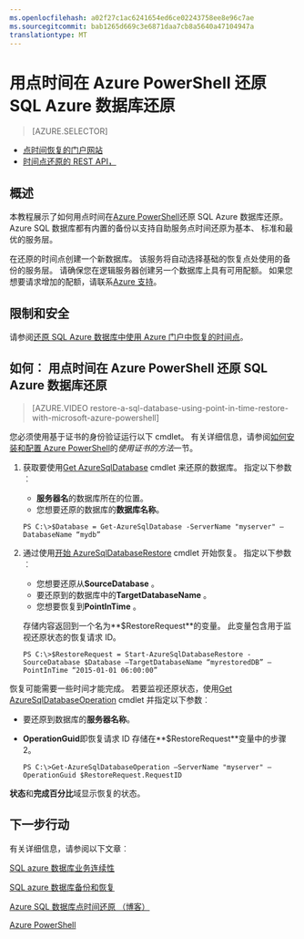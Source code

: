 ```yaml
---
ms.openlocfilehash: a02f27c1ac6241654ed6ce02243758ee8e96c7ae
ms.sourcegitcommit: bab1265d669c3e6871daa7cb8a5640a47104947a
translationtype: MT
---
```

<properties 
   pageTitle="用点时间在 Azure PowerShell 还原 SQL Azure 数据库还原" 
   description="点时间还原，Microsoft Azure SQL 数据库，还原数据库，数据库，Azure PowerShell 恢复" 
   services="sql-database" 
   documentationCenter="" 
   authors="elfisher" 
   manager="jeffreyg" 
   editor="v-romcal"/>

<tags
   ms.service="sql-database"
   ms.devlang="NA"
   ms.topic="article"
   ms.tgt_pltfrm="NA"
   ms.workload="storage-backup-recovery" 
   ms.date="07/24/2015"
   ms.author="elfish; v-romcal; v-stste"/>

# 用点时间在 Azure PowerShell 还原 SQL Azure 数据库还原

> [AZURE.SELECTOR]
- [点时间恢复的门户网站](sql-database-point-in-time-restore-tutorial-management-portal.md)
- [时间点还原的 REST API，](sql-database-point-in-time-restore-tutorial-rest.md) 

## 概述

本教程展示了如何用点时间在[Azure PowerShell](../powershell-install-configure.md)还原 SQL Azure 数据库还原。 Azure SQL 数据库都有内置的备份以支持自助服务点时间还原为基本、 标准和最优的服务层。

在还原的时间点创建一个新数据库。 该服务将自动选择基础的恢复点处使用的备份的服务层。 请确保您在逻辑服务器创建另一个数据库上具有可用配额。 如果您想要请求增加的配额，请联系[Azure 支持](http://azure.microsoft.com/support/options/)。

## 限制和安全

请参阅[还原 SQL Azure 数据库中使用 Azure 门户中恢复的时间点](sql-database-point-in-time-restore-tutorial-management-portal.md)。

## 如何︰ 用点时间在 Azure PowerShell 还原 SQL Azure 数据库还原

> [AZURE.VIDEO restore-a-sql-database-using-point-in-time-restore-with-microsoft-azure-powershell]

您必须使用基于证书的身份验证运行以下 cmdlet。 有关详细信息，请参阅[如何安装和配置 Azure PowerShell](../powershell-install-configure.md#use-the-certificate-method)的*使用证书的方法*一节。

1. 获取要使用[Get AzureSqlDatabase](http://msdn.microsoft.com/library/azure/dn546735.aspx) cmdlet 来还原的数据库。 指定以下参数︰
    * **服务器名**的数据库所在的位置。
    * 您想要还原的数据库的**数据库名称**。 

    `PS C:\>$Database = Get-AzureSqlDatabase -ServerName "myserver" –DatabaseName “mydb”`

2. 通过使用[开始 AzureSqlDatabaseRestore](http://msdn.microsoft.com/library/azure/dn720218.aspx) cmdlet 开始恢复。 指定以下参数︰  
    * 您想要还原从**SourceDatabase** 。
    * 要还原到的数据库中的**TargetDatabaseName** 。
    * 您想要恢复到**PointInTime** 。

    存储内容返回到一个名为**$RestoreRequest**的变量。 此变量包含用于监视还原状态的恢复请求 ID。 

    `PS C:\>$RestoreRequest = Start-AzureSqlDatabaseRestore -SourceDatabase $Database –TargetDatabaseName “myrestoredDB” –PointInTime “2015-01-01 06:00:00”`

恢复可能需要一些时间才能完成。 若要监视还原状态，使用[Get AzureSqlDatabaseOperation](http://msdn.microsoft.com/library/azure/dn546738.aspx) cmdlet 并指定以下参数︰

* 要还原到数据库的**服务器名称**。
* **OperationGuid**即恢复请求 ID 存储在**$RestoreRequest**变量中的步骤 2。

    `PS C:\>Get-AzureSqlDatabaseOperation –ServerName "myserver" –OperationGuid $RestoreRequest.RequestID`

**状态**和**完成百分比**域显示恢复的状态。 

## 下一步行动

有关详细信息，请参阅以下文章︰  

[SQL azure 数据库业务连续性](http://msdn.microsoft.com/library/azure/hh852669.aspx)

[SQL azure 数据库备份和恢复](http://msdn.microsoft.com/library/azure/jj650016.aspx)

[Azure SQL 数据库点时间还原 （博客）](http://azure.microsoft.com/blog/2014/10/01/azure-sql-database-point-in-time-restore/)

[Azure PowerShell](https://msdn.microsoft.com/library/azure/jj156055.aspx)
 